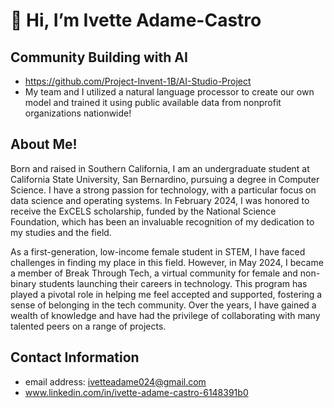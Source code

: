 # 👋 Hi, I’m Ivette Adame-Castro

## Community Building with AI
- https://github.com/Project-Invent-1B/AI-Studio-Project
- My team and I utilized a natural language processor to create our own model and trained it using public available data from nonprofit organizations nationwide!
  

## About Me!
Born and raised in Southern California, I am an undergraduate student at California State University, San Bernardino, pursuing a degree in Computer Science. I have a strong passion for technology, with a particular focus on data science and operating systems. In February 2024, I was honored to receive the ExCELS scholarship, funded by the National Science Foundation, which has been an invaluable recognition of my dedication to my studies and the field.

As a first-generation, low-income female student in STEM, I have faced challenges in finding my place in this field. However, in May 2024, I became a member of Break Through Tech, a virtual community for female and non-binary students launching their careers in technology. This program has played a pivotal role in helping me feel accepted and supported, fostering a sense of belonging in the tech community. Over the years, I have gained a wealth of knowledge and have had the privilege of collaborating with many talented peers on a range of projects.

## Contact Information
- email address: ivetteadame024@gmail.com
- www.linkedin.com/in/ivette-adame-castro-6148391b0

